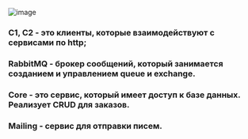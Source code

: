 ![image](https://user-images.githubusercontent.com/64843863/179354555-d228797c-88fe-4ed5-bec7-36c069c2d11c.png)
### C1, C2 - это клиенты, которые взаимодействуют с сервисами по http;
### RabbitMQ - брокер сообщений, который занимается созданием и управлением queue и exchange.
### Core - это сервис, который имеет доступ к базе данных. Реализует CRUD для заказов.
### Mailing - сервис для отправки писем.

